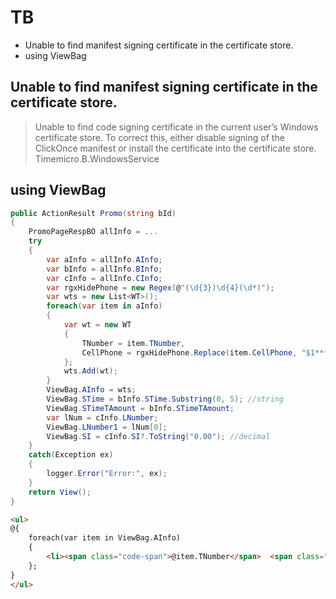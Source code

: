 # TB

<!-- MarkdownTOC -->

- Unable to find manifest signing certificate in the certificate store.
- using ViewBag

<!-- /MarkdownTOC -->

## Unable to find manifest signing certificate in the certificate store.
> Unable to find code signing certificate in the current user’s Windows certificate store. To correct this, either disable signing of the ClickOnce manifest or install the certificate into the certificate store.	Timemicro.B.WindowsService			
> 


## using ViewBag
````c#
public ActionResult Promo(string bId)
{
    PromoPageRespBO allInfo = ...
    try
    {
        var aInfo = allInfo.AInfo;
        var bInfo = allInfo.BInfo;
        var cInfo = allInfo.CInfo;
        var rgxHidePhone = new Regex(@"(\d{3})\d{4}(\d*)");
        var wts = new List<WT>();
        foreach(var item in aInfo)
        {
            var wt = new WT
            {
                TNumber = item.TNumber,
                CellPhone = rgxHidePhone.Replace(item.CellPhone, "$1****$2")
            };
            wts.Add(wt);
        }
        ViewBag.AInfo = wts;
        ViewBag.STime = bInfo.STime.Substring(0, 5); //string
        ViewBag.STimeTAmount = bInfo.STimeTAmount;
        var lNum = cInfo.LNumber;
        ViewBag.LNumber1 = lNum[0];
        ViewBag.SI = cInfo.SI?.ToString("0.00"); //decimal
    }
    catch(Exception ex)
    {
        logger.Error("Error:", ex);
    }
    return View();
}
````
````html
<ul>
@{
    foreach(var item in ViewBag.AInfo)
    {
        <li><span class="code-span">@item.TNumber</span>  <span class="float-right">@item.CellPhone</span></li>
    };
}
</ul>
````

